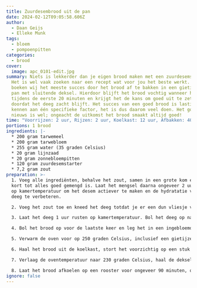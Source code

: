```yaml
---
title: Zuurdesembrood uit de pan
date: 2024-02-12T09:05:58.606Z
author:
  - Daan Geijs
  - Elleke Munk
tags:
  - bloem
  - pompoenpitten
categories:
  - brood
cover:
  image: apc_0101-edit.jpg
summary: Niets is lekkerder dan je eigen brood maken met een zuurdesemstarter.
  Het is wel vaak zoeken naar een recept wat voor jou het beste werkt. Zelf
  boeken wij het meeste succes door het brood af te bakken in een gietijzeren
  pan met sluitende deksel. Hierdoor blijft het brood vochtig wanneer het uitzet
  tijdens de eerste 20 minuten en krijgt het de kans om goed uit te zetten
  doordat het deeg zacht blijft. Het succes van een goed brood is lastig toe te
  kennen aan één specifieke factor, het is dus daarom veel doen. Het goede
  nieuws is wel; ongeacht de uitkomst het brood smaakt altijd goed!
time: "Voorrijzen: 2 uur, Rijzen: 2 uur, Koelkast: 12 uur, Afbakken: 40 minuten"
portions: 1 brood
ingredients: |-
  * 200 gram tarwemeel
  * 200 gram tarwebloem
  * 255 gram water (35 graden Celsius)
  * 20 gram lijnzaad
  * 20 gram zonnebloempitten
  * 120 gram zuurdesemstarter
  * 7,2 gram zout
preparation: >-
  1. Voeg alle ingrediënten, behalve het zout, samen in een grote kom en kneed
  kort tot alles goed gemengd is. Laat het mengsel daarna ongeveer 2 uur rusten
  op kamertemperatuur om het desem actiever te maken en de hydratatie van het
  deeg te verbeteren.

  2. Voeg het zout toe en kneed het deeg totdat je er een dun vliesje van kunt trekken zonder dat het scheurt, wat aangeeft dat het gluten netwerk goed ontwikkeld is. Het deeg kan plakkerig zijn; dit is normaal. Bol het deeg op na het kneden.

  3. Laat het deeg 1 uur rusten op kamertemperatuur. Bol het deeg op na deze rustperiode en laat het nog eens 1 uur rusten.

  4. Bol het brood op voor de laatste keer en leg het in een ingebloemd rijsmandje. Dek het mandje af met folie of een deksel en plaats het in de koelkast voor een lange rustperiode van 10 tot 16 uur, wat bijdraagt aan de smaakontwikkeling en structuur.

  5. Verwarm de oven voor op 250 graden Celsius, inclusief een gietijzeren pan. Start hiermee ongeveer een uur voor het bakken om ervoor te zorgen dat zowel de oven als de pan goed heet zijn.

  6. Haal het brood uit de koelkast, stort het voorzichtig op een stuk bakpapier, snijd het brood in naar wens, en plaats het brood met het bakpapier in de voorverwarmde pan. Bak het brood met de deksel op de pan op 250 graden Celsius voor 20 minuten.

  7. Verlaag de oventemperatuur naar 230 graden Celsius, haal de deksel van de pan, en bak het brood nog eens 20 minuten tot het volledig gaar is. De kerntemperatuur van het brood moet hoger zijn dan 97 graden Celsius.

  8. Laat het brood afkoelen op een rooster voor ongeveer 90 minuten, of totdat de kerntemperatuur onder de 45 graden Celsius zakt.
ignore: false
---
```


